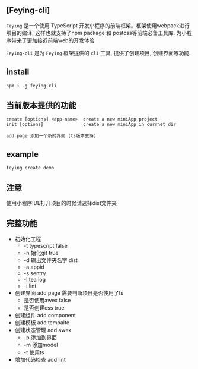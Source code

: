 ## [Feying-cli]

`Feying` 是一个使用 TypeScript 开发小程序的前端框架。框架使用webpack进行项目的编译, 这样也就支持了npm package 和 postcss等前端必备工具库.
为小程序带来了更加接近前端web的开发体验.

`Feying-cli` 是为 `Feying` 框架提供的 `cli` 工具, 提供了创建项目, 创建界面等功能.

## install
```
npm i -g feying-cli
```

## 当前版本提供的功能
```
create [options] <app-name>  create a new miniApp project
init [options]               create a new miniApp in currnet dir

add page 添加一个新的界面 (ts版本支持)
```

## example
```
feying create demo
```

## 注意 
使用小程序IDE打开项目的时候请选择dist文件夹

## 完整功能

- 初始化工程
  - -t typescript false
  - -n 始化git  true
  - -d 输出文件夹名字 dist
  - -a appid
  - -s sentry
  - -l tea log
  - -i lint
- 创建界面 add page 需要判断项目是否使用了ts
  - 是否使用awex false
  - 是否创建css true
- 创建组件 add component
- 创建模板 add tempalte 
- 创建状态管理   add awex
  - -p 添加到界面
  - -m 添加model
  - -t 使用ts
- 增加代码检查 add lint

